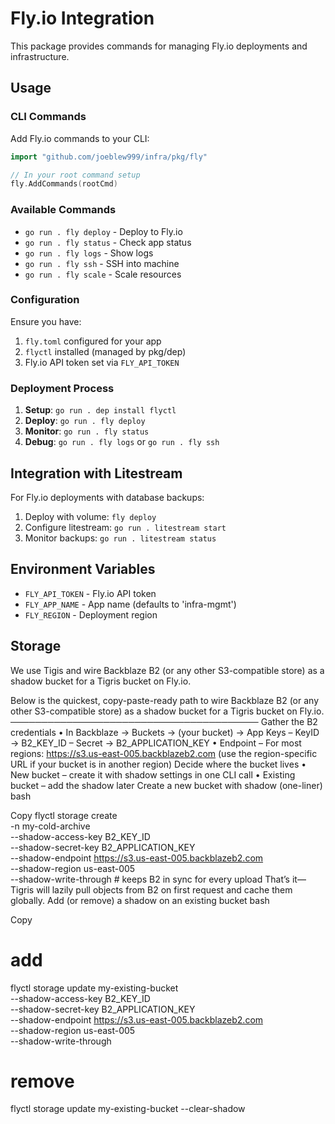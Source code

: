# Fly.io Integration

This package provides commands for managing Fly.io deployments and infrastructure.

## Usage

### CLI Commands

Add Fly.io commands to your CLI:

```go
import "github.com/joeblew999/infra/pkg/fly"

// In your root command setup
fly.AddCommands(rootCmd)
```

### Available Commands

- `go run . fly deploy` - Deploy to Fly.io
- `go run . fly status` - Check app status  
- `go run . fly logs` - Show logs
- `go run . fly ssh` - SSH into machine
- `go run . fly scale` - Scale resources

### Configuration

Ensure you have:
1. `fly.toml` configured for your app
2. `flyctl` installed (managed by pkg/dep)
3. Fly.io API token set via `FLY_API_TOKEN`

### Deployment Process

1. **Setup**: `go run . dep install flyctl`
2. **Deploy**: `go run . fly deploy`
3. **Monitor**: `go run . fly status`
4. **Debug**: `go run . fly logs` or `go run . fly ssh`

## Integration with Litestream

For Fly.io deployments with database backups:

1. Deploy with volume: `fly deploy`
2. Configure litestream: `go run . litestream start`
3. Monitor backups: `go run . litestream status`

## Environment Variables

- `FLY_API_TOKEN` - Fly.io API token
- `FLY_APP_NAME` - App name (defaults to 'infra-mgmt')
- `FLY_REGION` - Deployment region

## Storage

We use Tigis and wire Backblaze B2 (or any other S3-compatible store) as a shadow bucket for a Tigris bucket on Fly.io.

Below is the quickest, copy-paste-ready path to wire Backblaze B2 (or any other S3-compatible store) as a shadow bucket for a Tigris bucket on Fly.io.
────────────────────────────────────────
Gather the B2 credentials
• In Backblaze → Buckets → (your bucket) → App Keys
– KeyID  → B2_KEY_ID
– Secret → B2_APPLICATION_KEY
• Endpoint
– For most regions: https://s3.us-east-005.backblazeb2.com
(use the region-specific URL if your bucket is in another region)
Decide where the bucket lives
• New bucket – create it with shadow settings in one CLI call
• Existing bucket – add the shadow later
Create a new bucket with shadow (one-liner)
bash

Copy
flyctl storage create \
  -n my-cold-archive \
  --shadow-access-key  B2_KEY_ID \
  --shadow-secret-key  B2_APPLICATION_KEY \
  --shadow-endpoint    https://s3.us-east-005.backblazeb2.com \
  --shadow-region      us-east-005 \
  --shadow-write-through   # keeps B2 in sync for every upload
That’s it—Tigris will lazily pull objects from B2 on first request and cache them globally.
Add (or remove) a shadow on an existing bucket
bash

Copy
# add
flyctl storage update my-existing-bucket \
  --shadow-access-key  B2_KEY_ID \
  --shadow-secret-key  B2_APPLICATION_KEY \
  --shadow-endpoint    https://s3.us-east-005.backblazeb2.com \
  --shadow-region      us-east-005 \
  --shadow-write-through

# remove
flyctl storage update my-existing-bucket --clear-shadow
